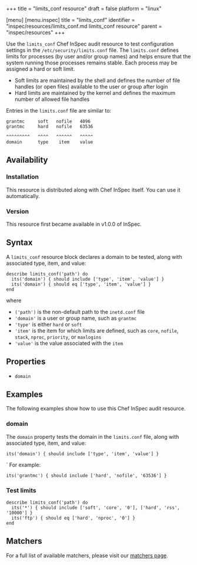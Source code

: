 +++
title = "limits_conf resource"
draft = false
platform = "linux"

[menu]
  [menu.inspec]
    title = "limits_conf"
    identifier = "inspec/resources/limits_conf.md limits_conf resource"
    parent = "inspec/resources"
+++


Use the `limits_conf` Chef InSpec audit resource to test configuration settings in the `/etc/security/limits.conf` file. The `limits.conf` defines limits for processes (by user and/or group names) and helps ensure that the system running those processes remains stable. Each process may be assigned a hard or soft limit.

* Soft limits are maintained by the shell and defines the number of file handles (or open files) available to the user or group after login
* Hard limits are maintained by the kernel and defines the maximum number of allowed file handles

Entries in the `limits.conf` file are similar to:

    grantmc     soft   nofile   4096
    grantmc     hard   nofile   63536

    ^^^^^^^^^   ^^^^   ^^^^^^   ^^^^^
    domain      type    item    value


## Availability

### Installation

This resource is distributed along with Chef InSpec itself. You can use it automatically.

### Version

This resource first became available in v1.0.0 of InSpec.

## Syntax

A `limits_conf` resource block declares a domain to be tested, along with associated type, item, and value:

    describe limits_conf('path') do
      its('domain') { should include ['type', 'item', 'value'] }
      its('domain') { should eq ['type', 'item', 'value'] }
    end

where

* `('path')` is the non-default path to the `inetd.conf` file
* `'domain'` is a user or group name, such as `grantmc`
* `'type'` is either `hard` or `soft`
* `'item'` is the item for which limits are defined, such as `core`, `nofile`, `stack`, `nproc`, `priority`, or `maxlogins`
* `'value'` is the value associated with the `item`


## Properties

* `domain`


## Examples

The following examples show how to use this Chef InSpec audit resource.

### domain

The `domain` property tests the domain in the `limits.conf` file, along with associated type, item, and value:

    its('domain') { should include ['type', 'item', 'value'] }
`
For example:

    its('grantmc') { should include ['hard', 'nofile', '63536'] }

### Test limits

    describe limits_conf('path') do
      its('*') { should include ['soft', 'core', '0'], ['hard', 'rss', '10000'] }
      its('ftp') { should eq ['hard', 'nproc', '0'] }
    end


## Matchers

For a full list of available matchers, please visit our [matchers page](https://www.inspec.io/docs/reference/matchers/).


